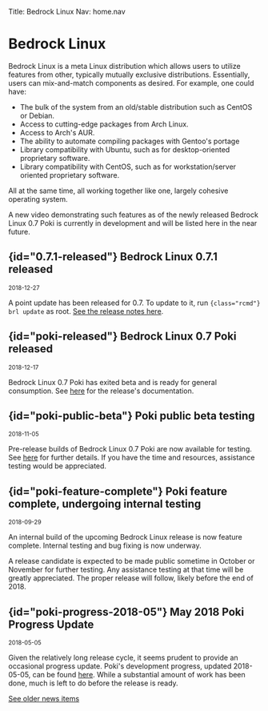 Title: Bedrock Linux
Nav:   home.nav

Bedrock Linux
=============

Bedrock Linux is a meta Linux distribution which allows users to utilize
features from other, typically mutually exclusive distributions.  Essentially,
users can mix-and-match components as desired.  For example, one could have:

- The bulk of the system from an old/stable distribution such as CentOS or Debian.
- Access to cutting-edge packages from Arch Linux.
- Access to Arch's AUR.
- The ability to automate compiling packages with Gentoo's portage
- Library compatibility with Ubuntu, such as for desktop-oriented proprietary software.
- Library compatibility with CentOS, such as for workstation/server oriented proprietary software.

All at the same time, all working together like one, largely cohesive operating system.

A new video demonstrating such features as of the newly released Bedrock Linux
0.7 Poki is currently in development and will be listed here in the near
future.

## {id="0.7.1-released"} Bedrock Linux 0.7.1 released
<small>2018-12-27</small>

A point update has been released for 0.7.  To update to it, run `{class="rcmd"} brl update` as root.  [See the release notes here](https://github.com/bedrocklinux/bedrocklinux-userland/blob/0.7/ReleaseNotes.md).

## {id="poki-released"} Bedrock Linux 0.7 Poki released
<small>2018-12-17</small>

Bedrock Linux 0.7 Poki has exited beta and is ready for general consumption.
See [here](0.7/index.html) for the release's documentation.

## {id="poki-public-beta"} Poki public beta testing
<small>2018-11-05</small>

Pre-release builds of Bedrock Linux 0.7 Poki are now available for testing.
See [here](0.7/beta-test.html) for further details.  If you have the time and
resources, assistance testing would be appreciated.

## {id="poki-feature-complete"} Poki feature complete, undergoing internal testing
<small>2018-09-29</small>

An internal build of the upcoming Bedrock Linux release is now feature
complete.  Internal testing and bug fixing is now underway.

A release candidate is expected to be made public sometime in October or
November for further testing.  Any assistance testing at that time will be
greatly appreciated.  The proper release will follow, likely before the end of
2018.

## {id="poki-progress-2018-05"} May 2018 Poki Progress Update
<small>2018-05-05</small>

Given the relatively long release cycle, it seems prudent to provide an
occasional progress update.  Poki's development progress, updated 2018-05-05,
can be found [here](1.0beta3/progress.html).  While a substantial amount of
work has been done, much is left to do before the release is ready.

[See older news items](news.html)
